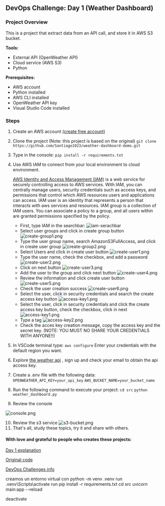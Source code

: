 ## DevOps Challenge: Day 1 (Weather Dashboard)

### Project Overview
This is a project that extract data from an API call, and store it in AWS S3 bucket.

**Tools:**
- External API (OpenWeather API)
- Cloud service (AWS S3)
- Python

**Prerequisites:**
- AWS account
- Python installed
- AWS CLI installed
- OpenWeather API key
- Visual Studio Code installed

### Steps

1. Create an AWS account [(create free account)](https://aws.amazon.com/es/free/?nc1=h_ls&all-free-tier.sort-by=item.additionalFields.SortRank&all-free-tier.sort-order=asc&awsf.Free%20Tier%20Types=*all&awsf.Free%20Tier%20Categories=*all "(create free account)")
2. Clone the project (Note: this project is based on the original)
`git clone https://github.com/Santiago1023/weather-dashboard-demo.git`
3. Type in the console:
`pip install -r requirements.txt`
4. Use AWS IAM to connect from your local environment to cloud environment.

	[AWS Identity and Access Management (IAM)](https://docs.aws.amazon.com/en_us/iam/ "AWS IAM Documentation") is a web service for securely controlling access to AWS services. With IAM, you can centrally manage users, security credentials such as access keys, and permissions that control which AWS resources users and applications can access.
	IAM user is an identity that represents a person that interacts with aws services and resources.
	IAM group is a collection of IAM users. You can associate a policy to a group, and all users within are granted permissions specified by the policy.
	- First, type IAM in the searchbar:
![iam-serachbar](/imagenes/iam-serachbar.png)
	- Select user groups and click in create group button
![create-group1.png](/imagenes/create-group1.png)
	- Type the user group name, search AmazonS3FullAccess, and click in create user group
![create-group2.png](/imagenes/create-group2.png)
	- Select Users and click in create user button
![create-user1.png](/imagenes/create-user1.png)
	- Type the user name, check the checkbox, and add a password
![create-user2.png](/imagenes/create-user2.png)
	- Click on next button
![create-user3.png](/imagenes/create-user3.png)
	- Add the user to the group and click next button
![create-user4.png](/imagenes/create-user4.png)
	- Review the information and click create user button
![create-user5.png](/imagenes/create-user5.png)
	- Check the user creation success
![create-user6.png](/imagenes/create-user6.png)
	- Select the user, click in security credentials and search the create access key button
![access-key1.png](/imagenes/access-key1.png)
	- Select the user, click in security credentials and click the create access key button, check the checkbox, click in next
![access-key1.png](/imagenes/access-key1.png)
	- Type a tag
![access-key2.png](/imagenes/access-key2.png)
	- Check the acces key creation message, copy the access key and the secret key. (NOTE: YOU MUST NO SHARE YOUR CREDENTIALS WITH ANYONE!!)
5. In VSCode terminal type:
	`aws configure`
	Enter your credentials with the default region you want.
6. Explore [the weather api](https://openweathermap.org/api "the weather api") , sign up and check your email to obtain the api access key.
7. Create a .env file with the following data:
	`OPENWEATHER_API_KEY=your_api_key`
	`AWS_BUCKET_NAME=your_bucket_name`
8. Run the following command to execute your project:
	`cd src`
	`python weather_dashboard.py`
9. Review the console

![console.png](/imagenes/console.png)

10. Review the s3 service
![s3-bucket.png](/imagenes/s3-bucket.png)
11. That's all, study these topics, try it and share with others.

#### With love and grateful to people who creates these projects:
[Day 1 explanation](https://www.youtube.com/watch?v=A95XBJFOqjw "Day 1")

[Original code](https://github.com/ShaeInTheCloud/30days-weather-dashboard/tree/main "original code")

[DevOps Challenges info](https://www.linkedin.com/posts/deshae-lyda_30-day-devops-challenge-day-1-devopsallstarschallenge-activity-7282060035038359552-yUpd?utm_source=share&utm_medium=member_desktop "DevOps Challenges info")



creamos un entorno virtual con python -m venv .venv
run .venv\Scripts\activate
run pip install -r requirements.txt
cd src
uvicorn main:app --reload


deactivate 
